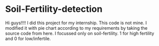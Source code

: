 # Soil-Fertility-detection
Hi guys!!!! I did this project for my internship. This code is not mine. I modified it with pie chart according to my requirements by taking the source code from here. I focussed only on soil-fertility. 1 for high fertility and 0 for low/infertile.
